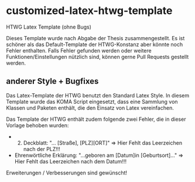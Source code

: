# customized-latex-htwg-template

HTWG Latex Template (ohne Bugs)

Dieses Template wurde nach Abgabe der Thesis zusammengestellt. Es ist schöner als das Default-Template der HTWG-Konstanz aber könnte noch Fehler enthalten. Falls Fehler gefunden werden oder weitere Funktionen/Einstellungen nützlich sind, können gerne Pull Requests gestellt werden.


## anderer Style + Bugfixes

Das Latex-Template der HTWG benutzt den Standard Latex Style. In diesem Template wurde das KOMA Script eingesetzt, dass eine Sammlung von Klassen und Paketen enthält, die den Einsatz von Latex vereinfachen.

Das Template der HTWG enthält zudem folgende zwei Fehler, die in dieser Vorlage behoben wurden:
- 2. Deckblatt: "... [Straße], [PLZ][ORT]" => Hier Fehlt das Leerzeichen nach der PLZ!!!
- Ehrenwörtliche Erklärung: "...geboren am [Datum]in [Geburtsort]..." => Hier Fehlt das Leerzeichen nach dem Datum!!!



Erweiterungen / Verbesserungen sind gewünscht!